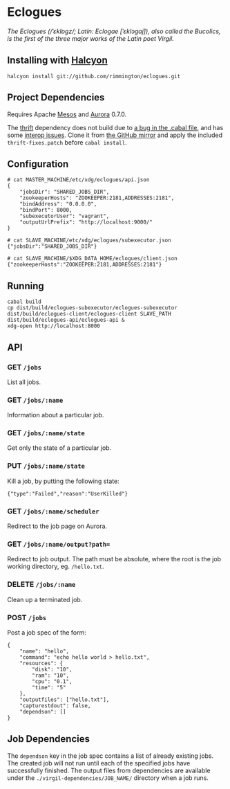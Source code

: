 Eclogues
========

*The Eclogues (/ˈɛklɒɡz/; Latin: Eclogae [ˈɛklɔɡaj]), also called the Bucolics, is the first of the three major works of the Latin poet Virgil.*

Installing with [Halcyon](http://halcyon.sh)
--------------------------------------------

```
halcyon install git://github.com/rimmington/eclogues.git
```

Project Dependencies
--------------------

Requires Apache [Mesos](http://mesos.apache.org) and [Aurora](http://aurora.apache.org/) 0.7.0.

The [thrift](http://hackage.haskell.org/package/thrift) dependency does not build
due to [a bug in the .cabal file](https://issues.apache.org/jira/browse/THRIFT-3003),
and has some [interop issues](https://issues.apache.org/jira/browse/THRIFT-3145).
Clone it from [the GitHub mirror](https://github.com/apache/thrift) and apply the
included `thrift-fixes.patch` before `cabal install`.

Configuration
-------------

```
# cat MASTER_MACHINE/etc/xdg/eclogues/api.json
{
    "jobsDir": "SHARED_JOBS_DIR",
    "zookeeperHosts": "ZOOKEEPER:2181,ADDRESSES:2181",
    "bindAddress": "0.0.0.0",
    "bindPort": 8000,
    "subexecutorUser": "vagrant",
    "outputUrlPrefix": "http://localhost:9000/"
}
```

```
# cat SLAVE_MACHINE/etc/xdg/eclogues/subexecutor.json
{"jobsDir":"SHARED_JOBS_DIR"}
```

```
# cat SLAVE_MACHINE/$XDG_DATA_HOME/eclogues/client.json
{"zookeeperHosts":"ZOOKEEPER:2181,ADDRESSES:2181"}
```

Running
-------

```
cabal build
cp dist/build/eclogues-subexecutor/eclogues-subexecutor dist/build/eclogues-client/eclogues-client SLAVE_PATH
dist/build/eclogues-api/eclogues-api &
xdg-open http://localhost:8000
```

API
---

### GET `/jobs`
List all jobs.

### GET `/jobs/:name`
Information about a particular job.

### GET `/jobs/:name/state`
Get only the state of a particular job.

### PUT `/jobs/:name/state`
Kill a job, by putting the following state:

```
{"type":"Failed","reason":"UserKilled"}
```

### GET `/jobs/:name/scheduler`
Redirect to the job page on Aurora.

### GET `/jobs/:name/output?path=`
Redirect to job output. The path must be absolute, where the root is the job
working directory, eg. `/hello.txt`.

### DELETE `/jobs/:name`
Clean up a terminated job.

### POST `/jobs`
Post a job spec of the form:

```
{
    "name": "hello",
    "command": "echo hello world > hello.txt",
    "resources": {
        "disk": "10",
        "ram": "10",
        "cpu": "0.1",
        "time": "5"
    },
    "outputfiles": ["hello.txt"],
    "capturestdout": false,
    "dependson": []
}
```

Job Dependencies
----------------

The `dependson` key in the job spec contains a list of already existing jobs.
The created job will not run until each of the specified jobs have successfully
finished. The output files from dependencies are available under the
`./virgil-dependencies/JOB_NAME/` directory when a job runs.
